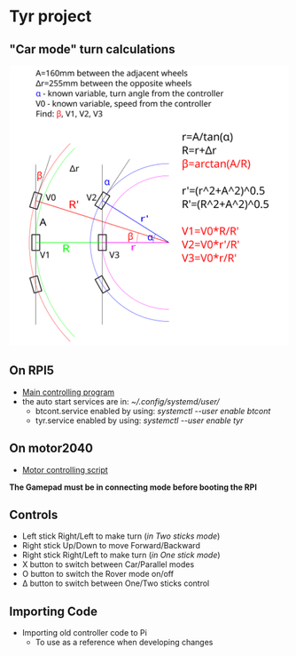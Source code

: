# Tyr project

## "Car mode" turn calculations

![tyr_turn.png](tyr_turn.png)

## On RPI5

- [Main controlling program](tyr_controller.py)
- the auto start services are in: *~/.config/systemd/user/*
  - btcont.service enabled by using: *systemctl --user enable btcont*
  - tyr.service enabled by using: *systemctl --user enable tyr*

## On motor2040

- [Motor controlling script](code.py)

**The Gamepad must be in connecting mode before booting the RPI**

## Controls

- Left stick Right/Left to make turn (*in Two sticks mode*)
- Right stick Up/Down to move Forward/Backward
- Right stick Right/Left to make turn (*in One stick mode*)
- X button to switch between Car/Parallel modes
- O button to switch the Rover mode on/off
- Δ button to switch between One/Two sticks control

## Importing Code

  - Importing old controller code to Pi
      - To use as a reference when developing changes
